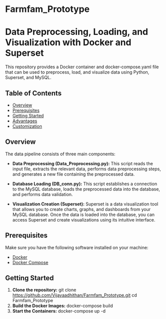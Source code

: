 # Farmfam_Prototype

# Data Preprocessing, Loading, and Visualization with Docker and Superset
This repository provides a Docker container and docker-compose.yaml file that can be used to preprocess, load, and visualize data using Python, Superset, and MySQL.

## Table of Contents
- [Overview](#overview)
- [Prerequisites](#prerequisites)
- [Getting Started](#getting-started)
- [Advantages](#advantages)
- [Customization](#customization)

## Overview
The data pipeline consists of three main components:

-  **Data Preprocessing (Data_Proprocessing.py):** This script reads the input file, extracts the relevant data, performs data preprocessing steps, and generates a new file containing the preprocessed data.

- **Database Loading (DB_conn.py):** This script establishes a connection to the MySQL database, loads the preprocessed data into the database, and performs data validation.

- **Visualization Creation (Superset):** Superset is a data visualization tool that allows you to create charts, graphs, and dashboards from your MySQL database. Once the data is loaded into the database, you can access Superset and create visualizations using its intuitive interface.

## Prerequisites

Make sure you have the following software installed on your machine:

- [Docker](https://www.docker.com/get-started)
- [Docker Compose](https://docs.docker.com/compose/install/)

## Getting Started

1. **Clone the repository:**
   git clone https://github.com/Vijayaadhithan/Farmfam_Prototype.git
   cd Farmfam_Prototype
2. **Build the Docker Images:**
   docker-compose build
3. **Start the Containers:**
   docker-compose up -d

